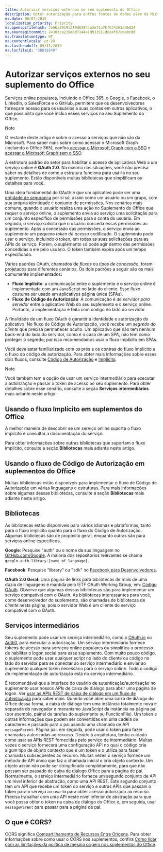 ```yaml
---
title: Autorizar serviços externos no seu suplemento do Office
description: Obter autorização para outras fontes de dados além da Microsoft como Google, Facebook, LinkedIn, SalesForce e GitHub, usando o OAuth 2.0, o código de autorização e os fluxos implícitos.
ms.date: 08/07/2019
localization_priority: Priority
ms.openlocfilehash: 3b6ba291912f9d6284ca5e71a7bf634261a0bd24
ms.sourcegitcommit: 24303ca235ebd7144a1d913511d8e4fb7c0e8c0d
ms.translationtype: HT
ms.contentlocale: pt-BR
ms.lasthandoff: 09/11/2019
ms.locfileid: "36838540"
---
```

# <a name="authorize-external-services-in-your-office-add-in"></a>Autorizar serviços externos no seu suplemento do Office

Serviços online populares, incluindo o Office 365, o Google, o Facebook, o LinkedIn, o SalesForce e o GitHub, permitem que os desenvolvedores forneçam acesso para os usuários a suas contas em outros aplicativos, o que possibilita que você inclua esses serviços no seu Suplemento do Office.

> [!NOTE]
> O restante deste artigo é sobre o acesso a serviços que não são da Microsoft. Para saber mais sobre como acessar o Microsoft Graph (incluindo o Office 365), confira[ acessar o Microsoft Graph com o SSO](overview-authn-authz.md#access-to-microsoft-graph-with-sso) e [acessar o Microsoft Graph sem o SSO](overview-authn-authz.md#access-to-microsoft-graph-without-sso).

A estrutura padrão do setor para habilitar o acesso de aplicativos Web a um serviço online é **OAuth 2.0**. Na maioria das situações, você não precisa saber os detalhes de como a estrutura funciona para usá-la no seu suplemento. Estão disponíveis muitas bibliotecas que simplificam os detalhes para você.

Uma ideia fundamental do OAuth é que um aplicativo pode ser uma [entidade de segurança](/windows/security/identity-protection/access-control/security-principals) por si só, assim como um usuário ou um grupo, com sua própria identidade e conjunto de permissões. Nos cenários mais comuns, quando o usuário realiza uma ação no Suplemento do Office que requer o serviço online, o suplemento envia ao serviço uma solicitação para um conjunto específico de permissões para a conta do usuário. Em seguida, o serviço solicita que o usuário conceda essas permissões ao suplemento. Após a concessão das permissões, o serviço envia ao suplemento um pequeno *token de acesso* codificado. O suplemento pode usar o serviço, incluindo o token, em todas as suas solicitações para as APIs do serviço. Porém, o suplemento só pode agir dentro das permissões concedidas a ele pelo usuário. O token também expira após um tempo especificado.

Vários padrões OAuth, chamados de *fluxos* ou *tipos de concessão*, foram projetados para diferentes cenários. Os dois padrões a seguir são os mais comumente implementados:

- **Fluxo Implícito**: a comunicação entre o suplemento e o serviço online é implementada com um JavaScript no lado do cliente. Esse fluxo costuma ser usado em aplicativos página única (SPAs).
- **Fluxo de Código de Autorização**: A comunicação é *de servidor para servidor* entre o aplicativo Web do seu suplemento e o serviço online. Portanto, a implementação é feita com código no lado do servidor.

A finalidade de um fluxo OAuth é garantir a identidade e autorização do aplicativo. No fluxo de Código de Autorização, você recebe um *segredo do cliente* que precisa permanecer oculto. Um aplicativo que não tem nenhum back-end do lado do servidor, como é o caso de um SPA, não tem como proteger o segredo; por isso recomendamos usar o fluxo Implícito em SPAs.

Você deve estar familiarizado com os prós e os contras do fluxo implícito e o fluxo do código de autorização. Para obter mais informações sobre esses dois fluxos, consulte [Código de Autorização](https://tools.ietf.org/html/rfc6749#section-1.3.1) e [Implícito](https://tools.ietf.org/html/rfc6749#section-1.3.2).

> [!NOTE]
> Você também tem a opção de usar um serviço intermediário para executar a autorização e passar o token de acesso ao seu suplemento. Para obter detalhes sobre esse cenário, consulte a seção **Serviços intermediários** mais adiante neste artigo.

## <a name="using-the-implicit-flow-in-office-add-ins"></a>Usando o fluxo Implícito em suplementos do Office

A melhor maneira de descobrir se um serviço online suporta o fluxo implícito é consultar a documentação do serviço.

Para obter informações sobre outras bibliotecas que suportam o fluxo implícito, consulte a seção **Bibliotecas** mais adiante neste artigo.

## <a name="using-the-authorization-code-flow-in-office-add-ins"></a>Usando o fluxo de Código de Autorização em suplementos do Office

Muitas bibliotecas estão disponíveis para implementar o fluxo de Código de Autorização em várias linguagens e estruturas. Para mais informações sobre algumas dessas bibliotecas, consulte a seção **Bibliotecas** mais adiante neste artigo.

## <a name="libraries"></a>Bibliotecas

As bibliotecas estão disponíveis para vários idiomas e plataformas, tanto para o fluxo implícito quanto para o fluxo do Código de Autorização. Algumas bibliotecas são de propósito geral, enquanto outras são para serviços online específicos.

**Google**: Pesquise "auth" ou o nome da sua linguagem no [GitHub.com/Google](https://github.com/google). A maioria dos repositórios relevantes se chama `google-auth-library-[name of language]`.

**Facebook**: Pesquise "library" ou "sdk" no [Facebook para Desenvolvedores](https://developers.facebook.com).

**OAuth 2.0 Geral**: Uma página de links para bibliotecas de mais de uma dúzia de linguagens é mantida pelo IETF OAuth Working Group, em: [Código OAuth](https://oauth.net/code/). Observe que algumas dessas bibliotecas são para implementar um serviço compatível com o OAuth. As bibliotecas interessantes para você, como desenvolvedor do suplemento, são chamadas de bibliotecas de *cliente* nesta página, pois o servidor Web é um cliente do serviço compatível com o OAuth.

## <a name="middleman-services"></a>Serviços intermediários

Seu suplemento pode usar um serviço intermediário, como o [OAuth.io](https://oauth.io) ou [Auth0](https://auth0.com), para executar a autorização. Um serviço intermediário fornece tokens de acesso para serviços online populares ou simplifica o processo de habilitar o logon social para esse suplemento. Com muito pouco código, o suplemento pode usar qualquer script no lado do cliente ou código no lado do servidor para se conectar ao serviço intermediário e enviar ao suplemento qualquer token necessário para o serviço online. Todo o código de implementação de autorização está no serviço intermediário. 

É recomendável que a interface do usuário de autenticação/autorização no suplemento usar nossos APIs de caixa de diálogo para abrir uma página de logon. Ver [usar as APIs REST de caixa de diálogo em um fluxo de autenticação](dialog-api-in-office-add-ins.md#use-the-dialog-apis-in-an-authentication-flow) para saber mais. Quando você abre uma caixa de diálogo do Office dessa forma, a caixa de diálogo tem uma instância totalmente nova e separada do navegador e mecanismo JavaScript da instância na página pai (por exemplo, painel de tarefas do suplemento ou FunctionFile). Um token e outras informações que podem ser convertidas em uma cadeia de caracteres é passado para o pai usando uma chamada de API `messageParent`. Página pai, em seguida, pode usar o token para fazer chamadas autorizadas ao recurso. Devido à arquitetura, tenha cuidado como usar as APIs REST fornecidas pelo serviço de intermediário. Muitas vezes o serviço fornecerá uma configuração API no qual o código cria algum tipo de objeto contexto que é um token e o utiliza para fazer chamadas subsequentes ao recurso. Muitas vezes o serviço fornece um método de API único que faz a chamada inicial *e* cria objeto contexto. Um objeto assim não pode ser stringificado completamente, para que não possam ser passado de caixa de diálogo Office para a página de pai. Normalmente, o serviço intermediário fornece um segundo conjunto de API um nível inferior de abstração, como uma API REST. Este segundo conjunto tem um API que recebe um token do serviço e outras APIs que passam o token para o serviço ao usa-lo para obter acesso autorizado ao recurso. Precisa trabalhar com uma API neste nível inferior de abstração para que você possa obter o token na caixa de diálogo do Office e, em seguida, usar `messageParent` para passar para a página de pai. 

## <a name="what-is-cors"></a>O que é CORS?

CORS significa [Compartilhamento de Recursos Entre Origens](https://developer.mozilla.org/docs/Web/HTTP/Access_control_CORS). Para obter informações sobre como usar o CORS nos suplementos, confira [Como lidar com as limitações da política de mesma origem nos suplementos do Office](addressing-same-origin-policy-limitations.md).
